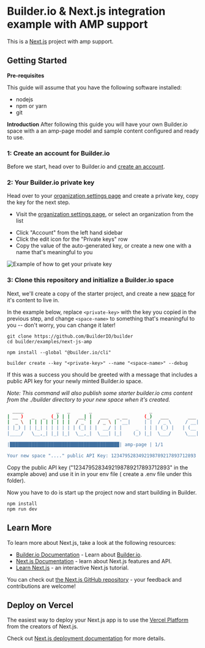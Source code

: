 # Builder.io & Next.js integration example with AMP support

This is a [Next.js](https://nextjs.org/) project with amp support.

## Getting Started

**Pre-requisites**

This guide will assume that you have the following software installed:

- nodejs
- npm or yarn
- git

**Introduction**
After following this guide you will have your own Builder.io space with a an amp-page model and sample content configured and ready to use.

### 1: Create an account for Builder.io

Before we start, head over to Builder.io and [create an account](https://builder.io/signup).

### 2: Your Builder.io private key

Head over to your [organization settings page](https://builder.io/account/organization?root=true) and create a
private key, copy the key for the next step.

- Visit the [organization settings page](https://builder.io/account/organization?root=true), or select
  an organization from the list

* Click "Account" from the left hand sidebar
* Click the edit icon for the "Private keys" row
* Copy the value of the auto-generated key, or create a new one with a name that's meaningful to you

![Example of how to get your private key](https://raw.githubusercontent.com/BuilderIO/nextjs-shopify/master/docs/images/private-key-flow.png)

### 3: Clone this repository and initialize a Builder.io space

Next, we'll create a copy of the starter project, and create a new
[space](https://www.builder.io/c/docs/spaces) for it's content to live
in.

In the example below, replace `<private-key>` with the key you copied
in the previous step, and change `<space-name>` to something that's
meaningful to you -- don't worry, you can change it later!

```
git clone https://github.com/BuilderIO/builder
cd builder/examples/next-js-amp

npm install --global "@builder.io/cli"

builder create --key "<private-key>" --name "<space-name>" --debug
```

If this was a success you should be greeted with a message that
includes a public API key for your newly minted Builder.io space.

_Note: This command will also publish some starter builder.io cms
content from the ./builder directory to your new space when it's
created._

```bash
  ____            _   _       _                     _                    _   _
| __ )   _   _  (_) | |   __| |   ___   _ __      (_)   ___       ___  | | (_)
|  _ \  | | | | | | | |  / _` |  / _ \ | '__|     | |  / _ \     / __| | | | |
| |_) | | |_| | | | | | | (_| | |  __/ | |     _  | | | (_) |   | (__  | | | |
|____/   \__,_| |_| |_|  \__,_|  \___| |_|    (_) |_|  \___/     \___| |_| |_|

|████████████████████████████████████████| amp-page | 1/1

Your new space "...." public API Key: 1234795283492198789217893712893
```

Copy the public API key ("1234795283492198789217893712893" in the example above) and use it in in your env file ( create a .env file under this folder).

Now you have to do is start up the project now and start building in Builder.
```
npm install
npm run dev
```

## Learn More

To learn more about Next.js, take a look at the following resources:

- [Builder.io Documentation](builder.io/c/docs/) - Learn about [Builder.io](https://builder.io).
- [Next.js Documentation](https://nextjs.org/docs) - learn about Next.js features and API.
- [Learn Next.js](https://nextjs.org/learn) - an interactive Next.js tutorial.

You can check out [the Next.js GitHub repository](https://github.com/zeit/next.js) - your feedback and contributions are welcome!

## Deploy on Vercel

The easiest way to deploy your Next.js app is to use the [Vercel Platform](https://vercel.com/import?utm_medium=default-template&filter=next.js&utm_source=create-next-app&utm_campaign=create-next-app-readme) from the creators of Next.js.

Check out [Next.js deployment documentation](https://nextjs.org/docs/deployment) for more details.
